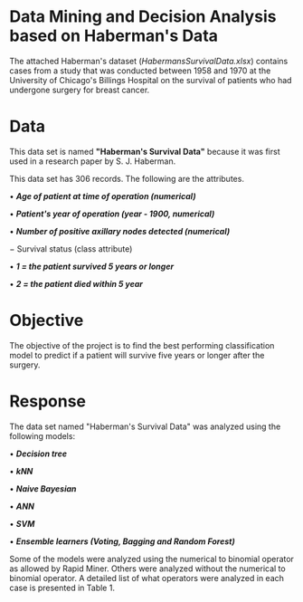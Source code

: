 # Data Mining and Decision Analysis based on Haberman's Data

The attached Haberman's dataset (*HabermansSurvivalData.xlsx*) contains cases from a study that was conducted between 1958 and 1970 at the University of Chicago's Billings Hospital on the survival of patients who had undergone surgery for breast cancer.

# Data

This data set is named **"Haberman's Survival Data"** because it was first used in a research paper by S. J. Haberman.

This data set has 306 records. The following are the attributes.

•	***Age of patient at time of operation (numerical)***

•	***Patient's year of operation (year - 1900, numerical)***

•	***Number of positive axillary nodes detected (numerical)***

− Survival status (class attribute)

•	***1 = the patient survived 5 years or longer***

•	***2 = the patient died within 5 year***

# Objective

The objective of the project is to find the best performing classification model to predict if a patient will survive five years or longer after the surgery.

# Response

The data set named "Haberman's Survival Data" was analyzed using the following models: 

•	***Decision tree***

•	***kNN***

•	***Naive Bayesian***

•	***ANN***

•	***SVM***

•	***Ensemble learners (Voting, Bagging and Random Forest)***

Some of the models were analyzed using the numerical to binomial operator as allowed by Rapid Miner. Others were analyzed without the numerical to binomial operator. A detailed list of what operators were analyzed in each case is presented in Table 1.
